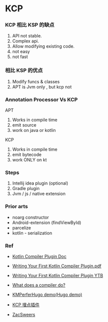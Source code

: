 
# KCP


### KCP 相比 KSP 的缺点
1. API not stable.
2. Complex api.
3. Allow modifying existing code.
4. not easy
5. not fast


### 相比 KSP 的优点
1. Modify funcs & classes
3. APT is Jvm only , but kcp not



### Annotation Processor Vs KCP
APT
1. Works in compile time
2. emit source
3. work on java or kotlin

KCP
1. Works in compile time
2. emit bytecode
3. work ONLY on kt


### Steps
1. Intellij idea plugin (optional)
2. Gradle plugin
3. Jvm / js / native extension


### Prior arts
- noarg  constructor
- Android-extension (findViewById)
- parcelize
- kotlin - serialization

### Ref
- [Kotlin Compiler Plugin Doc](https://kotlinlang.org/docs/all-open-plugin.html)

- [Writing Your First Kotlin Compiler Plugin.pdf](https://resources.jetbrains.com/storage/products/kotlinconf2018/slides/5_Writing%20Your%20First%20Kotlin%20Compiler%20Plugin.pdf)

- [Writing Your First Kotlin Compiler Plugin YTB](https://www.youtube.com/watch?v=w-GMlaziIyo)

- [What does a compiler do?](https://www.youtube.com/watch?v=iTdJJq_LyoY)

- [KMPerferHugo demo(Hugo demo)](https://github.com/roths/KMPerformance)

- [KCP 埋点插件](https://toutiao.io/posts/uaiab50/preview)


- [ZacSweers](https://github.com/ZacSweers/redacted-compiler-plugin)

